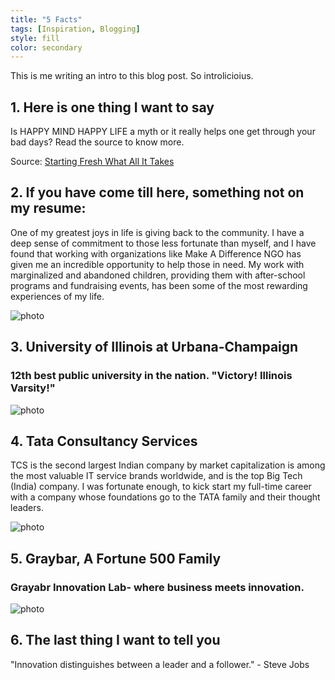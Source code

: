 ```yaml
---
title: "5 Facts"
tags: [Inspiration, Blogging]
style: fill
color: secondary
---
```


This is me writing an intro to this blog post. So introlicioius.

## 1. Here is one thing I want to say

Is HAPPY MIND HAPPY LIFE a myth or it really helps one get through your bad days? Read the source to know more.

Source: [Starting Fresh What All It Takes](https://sankalpjainblogs.wixsite.com/myblogs/post/starting-fresh-what-all-it-takes/)

## 2. If you have come till here, something not on my resume:

One of my greatest joys in life is giving back to the community. I have a deep sense of commitment to those less fortunate than myself, and I have found that working with organizations like Make A Difference NGO has given me an incredible opportunity to help those in need. My work with marginalized and abandoned children, providing them with after-school programs and fundraising events, has been some of the most rewarding experiences of my life.

![photo](https://makeadiff.in/images/mad_logo.png)


## 3. University of Illinois at Urbana-Champaign

### 12th best public university in the nation. "Victory! Illinois Varsity!"

![photo](https://www.admissions.illinois.edu/Content/images/visit-virtual-visits.jpg)


## 4. Tata Consultancy Services

TCS is the second largest Indian company by market capitalization is among the most valuable IT service brands worldwide, and is the top Big Tech (India) company. I was fortunate enough, to kick start my full-time career with a company whose foundations go to the TATA family and their thought leaders.

![photo](https://www.tcs.com/content/dam/global-tcs/en/images/home/dark-theme.svg)


## 5. Graybar, A Fortune 500 Family

### Grayabr Innovation Lab- where business meets innovation.

![photo](https://graybar.widen.net/content/szdon06tv9/jpeg/AboutUs-Hero.jpg?crop=true&anchor=0,0&q=80&color=ffffffff&u=3im2u2&w=2048&h=1372)


## 6. The last thing I want to tell you

"Innovation distinguishes between a leader and a follower." - Steve Jobs


